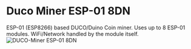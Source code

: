 # Duco Miner ESP-01 8DN
ESP-01 (ESP8266) based DUCO/Duino Coin miner. Uses up to 8 ESP-01 modules. WiFi/Network handled by the module itself.
![DUCO-Miner ESP-01 8DN](https://github.com/g7ltt/Duino-Miner/blob/main/Duco%20Miner%205DN/DUCO%20Miner%205DN%20built%20-%20completed.jpg)
